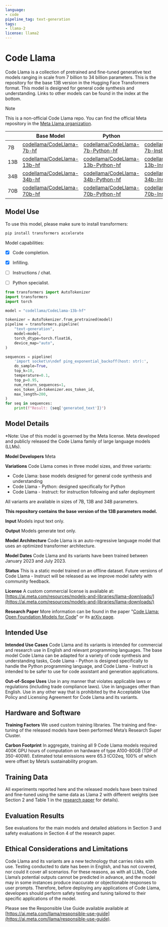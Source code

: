 ```yaml
---
language:
- code
pipeline_tag: text-generation
tags:
- llama-2
license: llama2
---
```

# **Code Llama**

Code Llama is a collection of pretrained and fine-tuned generative text models ranging in scale from 7 billion to 34 billion parameters. This is the repository for the base 13B version in the Hugging Face Transformers format. This model is designed for general code synthesis and understanding. Links to other models can be found in the index at the bottom.

> [!NOTE]
> This is a non-official Code Llama repo. You can find the official Meta repository in the [Meta Llama organization](https://huggingface.co/meta-llama/CodeLlama-13b-hf).

|     | Base Model                                                                    | Python                                                                                      | Instruct                                                                                        |
| --- | ----------------------------------------------------------------------------- | ------------------------------------------------------------------------------------------- | ----------------------------------------------------------------------------------------------- |
| 7B  | [codellama/CodeLlama-7b-hf](https://huggingface.co/codellama/CodeLlama-7b-hf) | [codellama/CodeLlama-7b-Python-hf](https://huggingface.co/codellama/CodeLlama-7b-Python-hf) | [codellama/CodeLlama-7b-Instruct-hf](https://huggingface.co/codellama/CodeLlama-7b-Instruct-hf) |
| 13B  | [codellama/CodeLlama-13b-hf](https://huggingface.co/codellama/CodeLlama-13b-hf) | [codellama/CodeLlama-13b-Python-hf](https://huggingface.co/codellama/CodeLlama-13b-Python-hf) | [codellama/CodeLlama-13b-Instruct-hf](https://huggingface.co/codellama/CodeLlama-13b-Instruct-hf) |
| 34B  | [codellama/CodeLlama-34b-hf](https://huggingface.co/codellama/CodeLlama-34b-hf) | [codellama/CodeLlama-34b-Python-hf](https://huggingface.co/codellama/CodeLlama-34b-Python-hf) | [codellama/CodeLlama-34b-Instruct-hf](https://huggingface.co/codellama/CodeLlama-34b-Instruct-hf) |
| 70B  | [codellama/CodeLlama-70b-hf](https://huggingface.co/codellama/CodeLlama-70b-hf) | [codellama/CodeLlama-70b-Python-hf](https://huggingface.co/codellama/CodeLlama-70b-Python-hf) | [codellama/CodeLlama-70b-Instruct-hf](https://huggingface.co/codellama/CodeLlama-70b-Instruct-hf) |


## Model Use

To use this model, please make sure to install transformers:

```bash
pip install transformers accelerate
```

Model capabilities:

- [x] Code completion.
- [x] Infilling.
- [ ] Instructions / chat.
- [ ] Python specialist.


```python
from transformers import AutoTokenizer
import transformers
import torch

model = "codellama/CodeLlama-13b-hf"

tokenizer = AutoTokenizer.from_pretrained(model)
pipeline = transformers.pipeline(
    "text-generation",
    model=model,
    torch_dtype=torch.float16,
    device_map="auto",
)

sequences = pipeline(
    'import socket\n\ndef ping_exponential_backoff(host: str):',
    do_sample=True,
    top_k=10,
    temperature=0.1,
    top_p=0.95,
    num_return_sequences=1,
    eos_token_id=tokenizer.eos_token_id,
    max_length=200,
)
for seq in sequences:
    print(f"Result: {seq['generated_text']}")
```


## Model Details
*Note: Use of this model is governed by the Meta license. Meta developed and publicly released the Code Llama family of large language models (LLMs).

**Model Developers** Meta

**Variations** Code Llama comes in three model sizes, and three variants:

* Code Llama: base models designed for general code synthesis and understanding
* Code Llama - Python: designed specifically for Python
* Code Llama - Instruct: for instruction following and safer deployment

All variants are available in sizes of 7B, 13B and 34B parameters.

**This repository contains the base version of the 13B parameters model.**

**Input** Models input text only.

**Output** Models generate text only.

**Model Architecture** Code Llama is an auto-regressive language model that uses an optimized transformer architecture.

**Model Dates** Code Llama and its variants have been trained between January 2023 and July 2023.

**Status** This is a static model trained on an offline dataset. Future versions of Code Llama - Instruct will be released as we improve model safety with community feedback.

**License** A custom commercial license is available at: [https://ai.meta.com/resources/models-and-libraries/llama-downloads/](https://ai.meta.com/resources/models-and-libraries/llama-downloads/)

**Research Paper** More information can be found in the paper "[Code Llama: Open Foundation Models for Code](https://ai.meta.com/research/publications/code-llama-open-foundation-models-for-code/)" or its [arXiv page](https://arxiv.org/abs/2308.12950).

## Intended Use
**Intended Use Cases** Code Llama and its variants is intended for commercial and research use in English and relevant programming languages. The base model Code Llama can be adapted for a variety of code synthesis and understanding tasks, Code Llama - Python is designed specifically to handle the Python programming language, and Code Llama - Instruct is intended to be safer to use for code assistant and generation applications.

**Out-of-Scope Uses** Use in any manner that violates applicable laws or regulations (including trade compliance laws). Use in languages other than English. Use in any other way that is prohibited by the Acceptable Use Policy and Licensing Agreement for Code Llama and its variants.

## Hardware and Software
**Training Factors** We used custom training libraries. The training and fine-tuning of the released models have been performed Meta’s Research Super Cluster.

**Carbon Footprint** In aggregate, training all 9 Code Llama models required 400K GPU hours of computation on hardware of type A100-80GB (TDP of 350-400W). Estimated total emissions were 65.3 tCO2eq, 100% of which were offset by Meta’s sustainability program.

## Training Data

All experiments reported here and the released models have been trained and fine-tuned using the same data as Llama 2 with different weights (see Section 2 and Table 1 in the [research paper](https://ai.meta.com/research/publications/code-llama-open-foundation-models-for-code/) for details).

## Evaluation Results

See evaluations for the main models and detailed ablations in Section 3 and safety evaluations in Section 4 of the research paper.


## Ethical Considerations and Limitations

Code Llama and its variants are a new technology that carries risks with use. Testing conducted to date has been in English, and has not covered, nor could it cover all scenarios. For these reasons, as with all LLMs, Code Llama’s potential outputs cannot be predicted in advance, and the model may in some instances produce inaccurate or objectionable responses to user prompts. Therefore, before deploying any applications of Code Llama, developers should perform safety testing and tuning tailored to their specific applications of the model.

Please see the Responsible Use Guide available available at [https://ai.meta.com/llama/responsible-use-guide](https://ai.meta.com/llama/responsible-use-guide).
